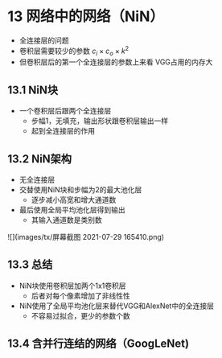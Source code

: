 # 13 网络中的网络（NiN）

- 全连接层的问题
- 卷积层需要较少的参数 $c_i\times c_o \times k^2$
- 但卷积层后的第一个全连接层的参数上来看 VGG占用的内存大

## 13.1 NiN块

- 一个卷积层后跟两个全连接层
  - 步幅1，无填充，输出形状跟卷积层输出一样
  - 起到全连接层的作用

## 13.2 NiN架构

- 无全连接层
- 交替使用NiN块和步幅为2的最大池化层
  - 逐步减小高宽和增大通道数
- 最后使用全局平均池化层得到输出
  - 其输入通道数是类别数

![](images/tx/屏幕截图 2021-07-29 165410.png)

## 13.3 总结

- NiN块使用卷积层加两个1x1卷积层
  - 后者对每个像素增加了非线性性
- NiN使用了全局平均池化层来替代VGG和AlexNet中的全连接层
  - 不容易过拟合，更少的参数个数

## 13.4 含并行连结的网络（GoogLeNet)

